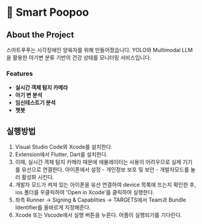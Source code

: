 # 💩 Smart Poopoo

## About the Project
스마트푸푸는 시각장애인 양육자를 위해 만들어졌습니다. YOLO와 Multimodal LLM을 활용한 아기변 분류 기반의 건강 상태를 모니터링 서비스입니다. 

### Features
- **실시간 객체 탐지 카메라** 
- **아기 변 분석** 
- **임신테스트기 분석**
- **챗봇**

## 실행방법
1. Visual Studio Code와 Xcode를 설치한다.
2. Extension에서 Flutter, Dart를 설치한다. 
3. 이때, 실시간 객체 탐지 카메라 때문에 애뮬레이터는 사용이 어려우므로 실제 기기를 유선으로 연결한다. 아이폰에서 설정 - 개인정보 보호 및 보안 - 개발자모드를 눌러 활성화 시킨다.
4. 개발자 모드가 켜져 있는 아이폰을 유선 연결하여 device 목록에 뜨는지 확인한 후, ios 폴더를 우클릭하여 'Open in Xcode'를 클릭하여 실행한다.
5. 좌측 Runner -> Signing & Capablities -> TARGETS에서 Team과 Bundle Identifier를 올바르게 지정해준다. 
6. Xcode 또는 Vscode에서 실행 버튼을 누른다. 어플이 실행되기를 기다린다.
